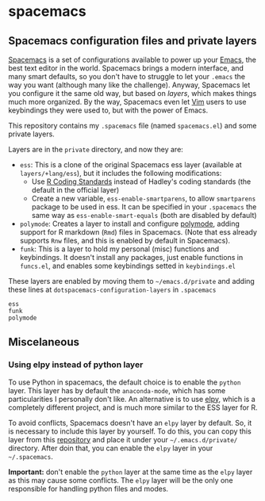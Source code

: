 # spacemacs

## Spacemacs configuration files and private layers

[Spacemacs] is a set of configurations available to power up your
[Emacs], the best text editor in the world. Spacemacs brings a modern
interface, and many smart defaults, so you don't have to struggle to let
your `.emacs` the way you want (although many like the challenge).
Anyway, Spacemacs let you configure it the same old way, but based on
*layers*, which makes things much more organized. By the way, Spacemacs
even let [Vim] users to use keybindings they were used to, but
with the power of Emacs.

This repository contains my `.spacemacs` file (named `spacemacs.el`) and
some private layers.

Layers are in the `private` directory, and now they are:

- `ess`: This is a clone of the original Spacemacs ess layer
  (available at `layers/+lang/ess`), but it includes the following
  modifications:
  - Use [R Coding Standards] instead of Hadley's coding standards (the
    default in the official layer)
  - Create a new variable, `ess-enable-smartparens`, to allow
    `smartparens` package to be used in ess. It can be specified in your
    `.spacemacs` the same way as `ess-enable-smart-equals` (both are
    disabled by default)
- `polymode`: Creates a layer to install and configure [polymode],
  adding support for R markdown (`Rmd`) files in Spacemacs.
  (Note that ess already supports `Rnw` files, and this is enabled by
  default in Spacemacs).
- `funk`: This is a layer to hold my personal (misc) functions and
  keybindings. It doesn't install any packages, just enable functions in
  `funcs.el`, and enables some keybindings setted in `keybindings.el`

These layers are enabled by moving them to `~/emacs.d/private` and adding
these lines at `dotspacemacs-configuration-layers` in `.spacemacs`

```
ess
funk
polymode
```

## Miscelaneous

### Using elpy instead of python layer

To use Python in spacemacs, the default choice is to enable the `python`
layer. This layer has by default the `anaconda-mode`, which has some
particularities I personally don't like. An alternative is to use
[elpy], which is a completely different project, and is much more
similar to the ESS layer for R.

To avoid conflicts, Spacemacs doesn't have an `elpy` layer by default.
So, it is necessary to include this layer by yourself. To do this, you
can copy this layer from this
[repository](https://github.com/rgemulla/spacemacs-layers) and place it
under your `~/.emacs.d/private/` directory. After doin that, you can
enable the `elpy` layer in your `~/.spacemacs`.

**Important:** don't enable the `python` layer at the same time as the
`elpy` layer as this may cause some conflicts. The `elpy` layer will be
the only one responsible for handling python files and modes.

[polymode]: https://github.com/vspinu/polymode
[R Coding Standards]: https://cran.r-project.org/doc/manuals/R-ints.html#R-coding-standards
[Spacemacs]: http://spacemacs.org/
[Emacs]: https://www.gnu.org/software/emacs/
[Vim]: http://www.vim.org/
[elpy]: https://github.com/jorgenschaefer/elpy

